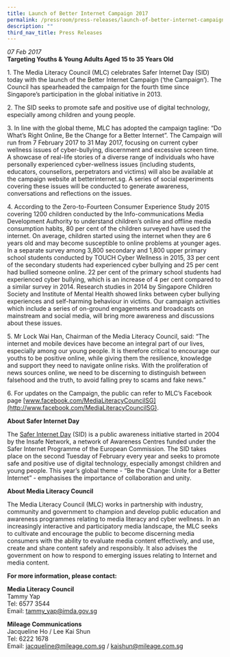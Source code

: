 ```yaml
---
title: Launch of Better Internet Campaign 2017
permalink: /pressroom/press-releases/launch-of-better-internet-campaign-2017/
description: ""
third_nav_title: Press Releases
---
```

*07 Feb 2017*  
**Targeting Youths & Young Adults Aged 15 to 35 Years Old**

1\. The Media Literacy Council (MLC) celebrates Safer Internet Day (SID) today with the launch of the Better Internet Campaign (‘the Campaign’). The Council has spearheaded the campaign for the fourth time since Singapore’s participation in the global initiative in 2013.

2\. The SID seeks to promote safe and positive use of digital technology, especially among children and young people.

3\. In line with the global theme, MLC has adopted the campaign tagline: “Do What’s Right Online, Be the Change for a Better Internet”. The Campaign will run from 7 February 2017 to 31 May 2017, focusing on current cyber wellness issues of cyber-bullying, discernment and excessive screen time. A showcase of real-life stories of a diverse range of individuals who have personally experienced cyber-wellness issues (including students, educators, counsellors, perpetrators and victims) will also be available at the campaign website at betterinternet.sg. A series of social experiments covering these issues will be conducted to generate awareness, conversations and reflections on the issues.

4\. According to the Zero-to-Fourteen Consumer Experience Study 2015 covering 1200 children conducted by the Info-communications Media Development Authority to understand children’s online and offline media consumption habits, 80 per cent of the children surveyed have used the internet. On average, children started using the internet when they are 6 years old and may become susceptible to online problems at younger ages. In a separate survey among 3,800 secondary and 1,800 upper primary school students conducted by TOUCH Cyber Wellness in 2015, 33 per cent of the secondary students had experienced cyber bullying and 25 per cent had bullied someone online. 22 per cent of the primary school students had experienced cyber bullying, which is an increase of 4 per cent compared to a similar survey in 2014. Research studies in 2014 by Singapore Children Society and Institute of Mental Health showed links between cyber bullying experiences and self-harming behaviour in victims. Our campaign activities which include a series of on-ground engagements and broadcasts on mainstream and social media, will bring more awareness and discussions about these issues.

5\. Mr Lock Wai Han, Chairman of the Media Literacy Council, said: “The internet and mobile devices have become an integral part of our lives, especially among our young people. It is therefore critical to encourage our youths to be positive online, while giving them the resilience, knowledge and support they need to navigate online risks. With the proliferation of news sources online, we need to be discerning to distinguish between falsehood and the truth, to avoid falling prey to scams and fake news.”

6\. For updates on the Campaign, the public can refer to MLC’s Facebook page [www.facebook.com/MediaLiteracyCouncilSG](http://www.facebook.com/MediaLiteracyCouncilSG).

**About Safer Internet Day**

The [Safer Internet Day](http://www.saferinternetday.org/web/guest/about) (SID) is a public awareness initiative started in 2004 by the Insafe Network, a network of Awareness Centres funded under the Safer Internet Programme of the European Commission. The SID takes place on the second Tuesday of February every year and seeks to promote safe and positive use of digital technology, especially amongst children and young people. This year’s global theme - “Be the Change: Unite for a Better Internet” - emphasises the importance of collaboration and unity.

**About Media Literacy Council**

The Media Literacy Council (MLC) works in partnership with industry, community and government to champion and develop public education and awareness programmes relating to media literacy and cyber wellness. In an increasingly interactive and participatory media landscape, the MLC seeks to cultivate and encourage the public to become discerning media consumers with the ability to evaluate media content effectively, and use, create and share content safely and responsibly. It also advises the government on how to respond to emerging issues relating to Internet and media content.

**For more information, please contact:**

**Media Literacy Council**  
Tammy Yap  
Tel: 6577 3544  
Email: tammy_yap@imda.gov.sg
  
**Mileage Communications**   
Jacqueline Ho / Lee Kai Shun  
Tel: 6222 1678  
Email: jacqueline@mileage.com.sg / kaishun@mileage.com.sg